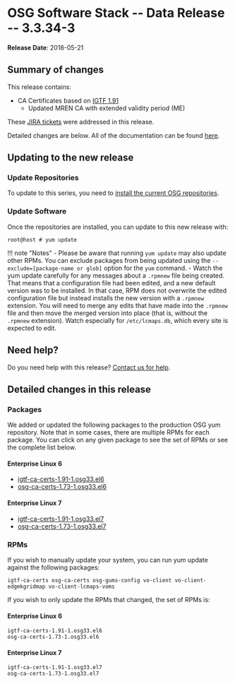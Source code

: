 OSG Software Stack -- Data Release -- 3.3.34-3
==============================================

**Release Date**: 2018-05-21

Summary of changes
------------------

This release contains:

-   CA Certificates based on [IGTF 1.91](http://dist.eugridpma.info/distribution/igtf/current/CHANGES)
    - Updated MREN CA with extended validity period (ME)

These [JIRA tickets](https://jira.opensciencegrid.org/issues/?jql=project%20%3D%20SOFTWARE%20AND%20fixVersion%20%3D%203.3.34-3%20ORDER%20BY%20priority%20DESC%2C%20key%20DESC) were addressed in this release.

Detailed changes are below. All of the documentation can be found [here](/index.md).

Updating to the new release
---------------------------

### Update Repositories

To update to this series, you need to [install the current OSG repositories](/common/yum#install-osg-repositories).

### Update Software

Once the repositories are installed, you can update to this new release with:

``` console
root@host # yum update
```

!!! note "Notes"
    -   Please be aware that running `yum update` may also update other RPMs. You can exclude packages from being updated using the `--exclude=[package-name or glob]` option for the `yum` command.
    -   Watch the yum update carefully for any messages about a `.rpmnew` file being created. That means that a configuration file had been edited, and a new default version was to be installed. In that case, RPM does not overwrite the edited configuration file but instead installs the new version with a `.rpmnew` extension. You will need to merge any edits that have made into the `.rpmnew` file and then move the merged version into place (that is, without the `.rpmnew` extension). Watch especially for `/etc/lcmaps.db`, which every site is expected to edit.

Need help?
----------

Do you need help with this release? [Contact us for help](/common/help).

Detailed changes in this release
--------------------------------

### Packages

We added or updated the following packages to the production OSG yum repository. Note that in some cases, there are multiple RPMs for each package. You can click on any given package to see the set of RPMs or see the complete list below.

#### Enterprise Linux 6

-   [igtf-ca-certs-1.91-1.osg33.el6](https://koji.chtc.wisc.edu/koji/search?match=glob&type=build&terms=igtf-ca-certs-1.91-1.osg33.el6)
-   [osg-ca-certs-1.73-1.osg33.el6](https://koji.chtc.wisc.edu/koji/search?match=glob&type=build&terms=osg-ca-certs-1.73-1.osg33.el6)

#### Enterprise Linux 7

-   [igtf-ca-certs-1.91-1.osg33.el7](https://koji.chtc.wisc.edu/koji/search?match=glob&type=build&terms=igtf-ca-certs-1.91-1.osg33.el7)
-   [osg-ca-certs-1.73-1.osg33.el7](https://koji.chtc.wisc.edu/koji/search?match=glob&type=build&terms=osg-ca-certs-1.73-1.osg33.el7)

### RPMs

If you wish to manually update your system, you can run yum update against the following packages:

    igtf-ca-certs osg-ca-certs osg-gums-config vo-client vo-client-edgmkgridmap vo-client-lcmaps-voms

If you wish to only update the RPMs that changed, the set of RPMs is:

#### Enterprise Linux 6

``` file
igtf-ca-certs-1.91-1.osg33.el6
osg-ca-certs-1.73-1.osg33.el6
```

#### Enterprise Linux 7

``` file
igtf-ca-certs-1.91-1.osg33.el7
osg-ca-certs-1.73-1.osg33.el7
```

